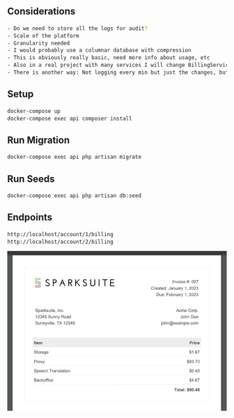 ## Considerations

```bash
- Do we need to store all the logs for audit?
- Scale of the platform
- Granularity needed
- I would probably use a columnar database with compression
- This is obviously really basic, need more info about usage, etc
- Also in a real project with many services I will change BillingService.php by processing all files within a folder that shares the same namespace and implementation
- There is another way: Not logging every min but just the changes, but in the billing processing I prefer the simple way less prone to bugs and better auditable and the size of the records to keep a granularity of 1 min is viable and could be compress with a columnar database and archive all events if needed
```

## Setup

```bash
docker-compose up
docker-compose exec api composer install
```

## Run Migration

```bash
docker-compose exec api php artisan migrate
```

## Run Seeds

```bash
docker-compose exec api php artisan db:seed
```

## Endpoints

```bash
http://localhost/account/1/billing
http://localhost/account/2/billing
```

![Screenshot](pdf.png)
